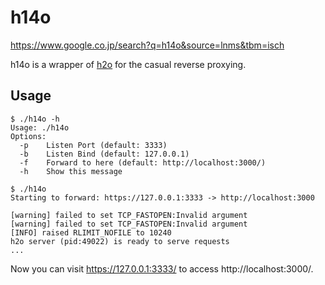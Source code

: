 # h14o

https://www.google.co.jp/search?q=h14o&source=lnms&tbm=isch

h14o is a wrapper of [h2o](h2o.examp1e.net) for the casual reverse proxying.

## Usage

```console
$ ./h14o -h
Usage: ./h14o
Options:
  -p    Listen Port (default: 3333)
  -b    Listen Bind (default: 127.0.0.1)
  -f    Forward to here (default: http://localhost:3000/)
  -h    Show this message
```

```console
$ ./h14o
Starting to forward: https://127.0.0.1:3333 -> http://localhost:3000

[warning] failed to set TCP_FASTOPEN:Invalid argument
[warning] failed to set TCP_FASTOPEN:Invalid argument
[INFO] raised RLIMIT_NOFILE to 10240
h2o server (pid:49022) is ready to serve requests
...
```

Now you can visit https://127.0.0.1:3333/ to access http://localhost:3000/.
